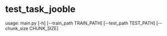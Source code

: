# test_task_jooble


usage: main.py [-h] [--train_path TRAIN_PATH] [--test_path TEST_PATH] [--chunk_size CHUNK_SIZE]
